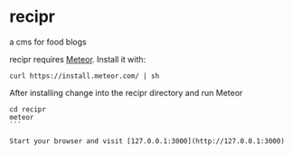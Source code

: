 recipr
======

a cms for food blogs

recipr requires [Meteor](https://www.meteor.com/).
Install it with:
```
curl https://install.meteor.com/ | sh
```

After installing change into the recipr directory and run Meteor

````
cd recipr
meteor
```

Start your browser and visit [127.0.0.1:3000](http://127.0.0.1:3000)
